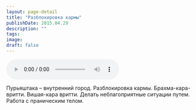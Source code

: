```yaml
---
layout: page-detail
title: "Разблокировка кармы"
publishDate: 2015.04.29
description: ""
tags:
image:
draft: false
---
```


<audio title="2015.04.29 - Разблокировка кармы.mp3" src="/upload/iblock/a58/a58cf5c7e6dfe5c93246dac83ca663a3.mp3" controls=""></audio>

 Пурьяштака – внутренний город. Разблокировка кармы. Брахма-кара-вритти. Вишая-кара вритти. Делать неблагоприятные ситуации путем. Работа с праническим телом. 

  
